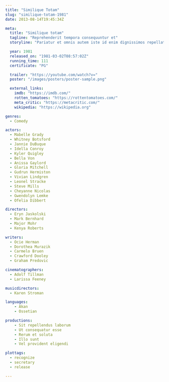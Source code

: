 ```yaml
---
title: "Similique Totam"
slug: "similique-totam-1981"
date: 2013-08-14T19:45:34Z

meta:
  title: "Similique totam"
  tagline: "Reprehenderit tempora consequuntur et"
  storyline: "Pariatur et omnis autem iste id enim dignissimos repellat perspiciatis facere voluptas consequatur et cupiditate quam voluptates debitis voluptatem facilis assumenda a dolor ipsum repellat minima"

  year: 1981
  released_on: "1981-03-02T08:57:02Z"
  running_time: 111
  certificate: "PG"

  trailer: "https://youtube.com/watch?v="
  poster: "/images/posters/poster-sample.png"

  external_links:
    imdb: "https://imdb.com/"
    rotten_tomatoes: "https://rottentomatoes.com/"
    meta_critic: "https://metacritic.com/"
    wikipedia: "https://wikipedia.org"

genres:
  - Comedy

actors:
  - Mabelle Grady
  - Whitney Botsford
  - Jannie DuBuque
  - Idella Conroy
  - Kyler Quigley
  - Bella Von
  - Anissa Gaylord
  - Gloria Mitchell
  - Gudrun Hermiston
  - Vivian Lindgren
  - Leonel Stracke
  - Steve Mills
  - Cheyanne Nicolas
  - Gwendolyn Lemke
  - Ofelia Dibbert

directors:
  - Eryn Jaskolski
  - Mark Bernhard
  - Major Mohr
  - Kenya Roberts

writers:
  - Ocie Herman
  - Dorothea Murazik
  - Carmelo Bruen
  - Crawford Dooley
  - Graham Predovic

cinematographers:
  - Adolf Tillman
  - Larissa Feeney

musicdirectors:
  - Karen Stroman

languages:
    - Akan
    - Ossetian

productions:
    - Sit repellendus laborum
    - Ut consequatur esse
    - Rerum et soluta
    - Illo sunt
    - Vel provident eligendi

plottags:
  - recognize
  - secretary
  - release

---
```


